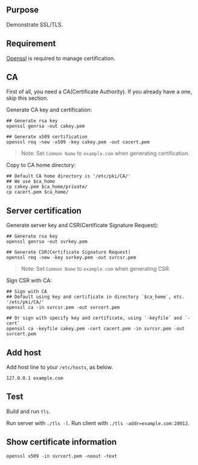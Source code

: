 ## Purpose

Demonstrate SSL/TLS.

## Requirement

[Openssl](https://www.openssl.org/) is required to manage certification.

## CA

First of all, you need a CA(Certificate Authority).
If you already have a one, skip this section.

Generate CA key and certification:

```
## Generate rsa key
openssl genrsa -out cakey.pem

## Generate x509 certification
openssl req -new -x509 -key cakey.pem -out cacert.pem
```

> Note: Set `Common Name` to `example.com` when generating certification.

Copy to CA home directory:

```
## Default CA home directory is '/etc/pki/CA/'
## We use $ca_home
cp cakey.pem $ca_home/private/
cp cacert.pem $ca_home/
```

## Server certification

Generate server key and CSR(Certificate Signature Request):

```
## Generate rsa key
openssl genrsa -out svrkey.pem

## Generate CSR(Certificate Signature Request)
openssl req -new -key svrkey.pem -out svrcsr.pem

```

> Note: Set `Common Name` to `example.com` when generating CSR.

Sign CSR with CA:

```
## Sign with CA
## Default using key and certificate in directory `$ca_home`, etc. '/etc/pki/CA/'
openssl ca -in svrcsr.pem -out svrcert.pem

## Or sign with specify key and certificate, using `-keyfile` and `-cert`
openssl ca -keyfile cakey.pem -cert cacert.pem -in svrcsr.pem -out svrcert.pem
```

## Add host

Add host line to your `/etc/hosts`, as below.

```
127.0.0.1 example.com
```

## Test

Build and run `tls`.

Run server with `./tls -l`.
Run client with `./tls -addr=example.com:20012`.

## Show certificate information

```
openssl x509 -in svrcert.pem -noout -text
```
